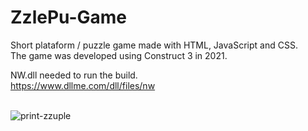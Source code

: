 # ZzlePu-Game
Short plataform / puzzle game made with HTML, JavaScript and CSS.<br>
The game was developed using Construct 3 in 2021.<br>

NW.dll needed to run the build.<br>
https://www.dllme.com/dll/files/nw
<br><br>

![print-zzuple](https://github.com/user-attachments/assets/4043978b-e42b-4029-bd0a-0e679905ab9f)

